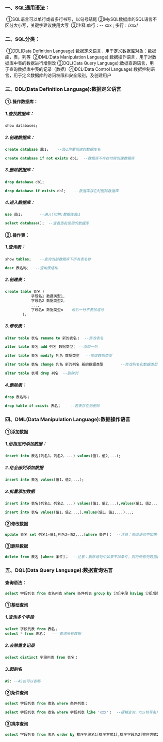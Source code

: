 ### 一、SQL通用语法：

​	①SQL语言可以单行或者多行书写，以句号结尾
​	②MySQL数据库的SQL语言不区分大小写，关键字建议使用大写
​	③注释:单行：-- xxx ; 多行：/*xxx*/



### 二、SQL分类：

​	①DDL(Data Definition Language):数据定义语言，用于定义数据库对象：数据库，表，列等
​	②DML(Data Manipulation Language):数据操作语言，用于对数据库中表的数据进行增删改
​	③DQL(Data Query Language):数据查询语言，用于查询数据库中表的记录（数据）
​	④DCL(Data Control Language):数据控制语言，用于定义数据库的访问权限和安全级别，及创建用户



### 三、DDL(Data Definition Language):数据定义语言

#### ①.操作数据库：

##### 	1.查找数据库：

```sql
show databases;
```

##### 	2.创建数据库：

```sql
create database db1;	--db1为要创建的数据库名
```

```sql
create database if not exists db1;	--数据库不存在时候创建数据库
```

##### 	3.删除数据库：

```sql
drop database db1;
```

```sql
drop database if exists db1;	--数据库存在时删除数据库
```

##### 	4.进入数据库：

```sql
use db1;		--进入(切换)数据库db1
```

```sql
select database();	--查看当前使用的数据库
```

#### ②.操作表：

##### 	1.查询表：

```sql
show tables;	--查询当前数据库下所有表名称
```

```sql
desc 表名称;	--查询表结构
```

##### 	2.创建表：

```sql
create table 表名 (
			字段名1 数据类型1,	
			字段名2 数据类型2, 
			...,
			字段名n 数据类型n	--最后一行不要加逗号
		);
```

##### 	3.修改表：

```sql
alter table 表名 rename to 新的表名；	--修改表名
```

```sql
alter table 表名 add 列名 数据类型；	--添加一列
```

```sql
alter table 表名 modify 列名 数据类型	--修改数据类型
```

```sql
alter table 表名 change 列名 新的列名 新的数据类型		--修改列名和数据类型
```

```sql
alter table 表明 drop 列名	--删除列
```

##### 	4.删除表：

```sql
drop 表名称；
```

```sql
drop table if exists 表名；	--若表存在则删除
```



### 四、DML(Data Manipulation Language):数据操作语言

#### ①添加数据

##### 	1.给指定列添加数据：

```sql
insert into 表名(列名1，列名2，...) values(值1，值2,...);
```

##### 2.给全部列添加数据

```sql
insert into 表名 values(值1，值2,...);
```

##### 3.批量添加数据

```sql
insert into 表名(列名1，列名2，...) values(值1，值2,...),values(值1，值2,...)...;
```

```sql
insert into 表名 values(值1，值2,...),values(值1，值2,...)...;
```

#### ②修改数据

```sql
update 表名 set 列名1=值1,列名2=值2,...[where 条件]；	--注意：修改语句中如果不加条件，则将所有列数据都修改
```

#### ③删除数据

```sql
delete from 表名 [where 条件]；	--注意：删除语句中如果不加条件，则将所有列数据都删除
```



### 五、DQL(Data Query Language):数据查询语言

#### 查询语法：

```sql
select 字段列表 from 表名列表 where 条件列表 group by 分组字段 having 分组后条件 order by 排序字段 limit 分页限定
```

#### ①基础查询

##### 1.查询多个字段

```sql
select 字段列表 from 表名；
select * from 表名；	-- 查询所有数据
```

##### 2.去除重复记录

```sql
select distinct 字段列表 from 表名；
```

##### 3.起别名

```sql
AS:	--AS也可以省略
```

#### ②条件查询

```sql
select 字段列表 from 表名 where 条件列表；
```

```sql
select 字段列表 from 表名 where 字段列表 like 'xxx'；	--模糊查询，xxx填写条件，_单个任意字符 %多个任意字符
```



#### ③排序查询

```sql
select 字段列表 from 表名 order by 排序字段名1[排序方式1],排序字段名2[排序方式2]...;		-- ASC:升序(默认)；DESC:降序。字段一一样时，按照字段二排序
```































































































































































































































































































































































































































